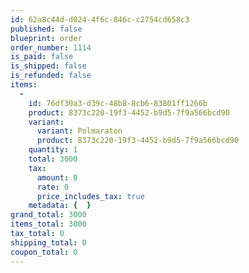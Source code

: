 ```yaml
---
id: 62a8c44d-d024-4f6c-846c-c2754cd658c3
published: false
blueprint: order
order_number: 1114
is_paid: false
is_shipped: false
is_refunded: false
items:
  -
    id: 76df30a3-d39c-48b8-8cb6-83801ff1266b
    product: 8373c220-19f3-4452-b9d5-7f9a566bcd90
    variant:
      variant: Polmaraton
      product: 8373c220-19f3-4452-b9d5-7f9a566bcd90
    quantity: 1
    total: 3000
    tax:
      amount: 0
      rate: 0
      price_includes_tax: true
    metadata: {  }
grand_total: 3000
items_total: 3000
tax_total: 0
shipping_total: 0
coupon_total: 0
---
```

